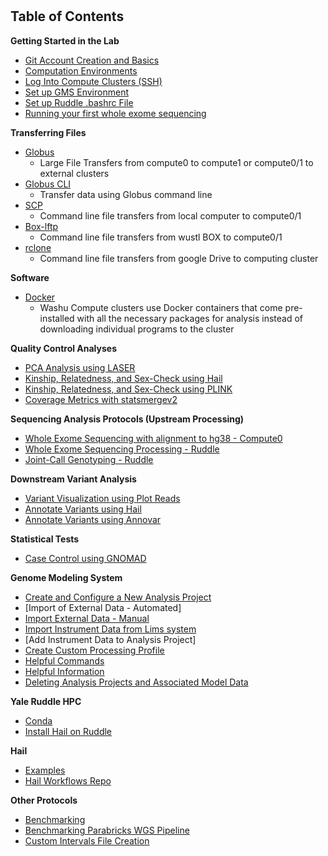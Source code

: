 # 
## Table of Contents
**Getting Started in the Lab**
  * [Git Account Creation and Basics](./getting_started/Git.md "Git")
  * [Computation Environments](./getting_started/computation_environments.md)
  * [Log Into Compute Clusters (SSH)](./getting_started/SSH.md "Logging In (SSH)")
  * [Set up GMS Environment](./getting_started/gms_set_up.md)
  * [Set up Ruddle .bashrc File](./getting_started/set_up_ruddle_bashrc.md)
  * [Running your first whole exome sequencing](./getting_started/first_exome_run.md)

**Transferring Files**
  * [Globus](./transferring_files/Globus.md "Globus")
    * Large File Transfers from compute0 to compute1 or compute0/1 to external clusters
  * [Globus CLI](https://github.com/jinlab-washu/Jin-lab.manual/blob/master/transferring_files/Globus_CLI.md)
    * Transfer data using Globus command line
  * [SCP](./transferring_files/SCP.md "SCP")
    * Command line file transfers from local computer to compute0/1
  * [Box-lftp](./transferring_files/box_lftp.md)
    * Command line file transfers from wustl BOX to compute0/1
  * [rclone](./transferring_files/rclone.md)
    * Command line file transfers from google Drive to computing cluster

**Software**
  * [Docker](./tools/Docker.md "Docker")
    * Washu Compute clusters use Docker containers that come pre-installed with all the necessary packages for analysis instead of downloading individual programs to the cluster

**Quality Control Analyses**
  * [PCA Analysis using LASER](./quality_control_analyses/pca_analysis_w_trace.md)
  * [Kinship, Relatedness, and Sex-Check using Hail](https://github.com/jinlab-washu/Yale.CMG.workflows/blob/master/qc_analyses.md)
  * [Kinship, Relatedness, and Sex-Check using PLINK](./quality_control_analyses/plink_analysis.md)
  * [Coverage Metrics with statsmergev2](./quality_control_analyses/statsmerge_v2.md)

**Sequencing Analysis Protocols (Upstream Processing)**  
  * [Whole Exome Sequencing with alignment to hg38 - Compute0](./seq_analysis_protocols/whole_exome_compute0.md)
  * [Whole Exome Sequencing Processing - Ruddle](./seq_analysis_protocols/ruddle_exome.md)
  * [Joint-Call Genotyping - Ruddle](./seq_analysis_protocols/joint_call_genotyping_ruddle.md)

**Downstream Variant Analysis**
  * [Variant Visualization using Plot Reads](./downstream_variant_analysis/plot_reads.md)
  * [Annotate Variants using Hail](https://github.com/jinlab-washu/Yale.CMG.workflows/blob/master/hail_pipeline/generate_mt_generic.md)  
  * [Annotate Variants using Annovar](./downstream_variant_analysis/AnnotateVariantsUsingAnnovar.md)

**Statistical Tests**
  * [Case Control using GNOMAD](./stat_tests/case_control_GNOMAD)

**Genome Modeling System**
  * [Create and Configure a New Analysis Project](./Genome_Modeling_System/create_analysis_project_GMS.md)
  * [Import of External Data - Automated]
  * [Import External Data - Manual](./Genome_Modeling_System/import_external_data_manually.md)
  * [Import Instrument Data from Lims system](https://github.com/jinlab-washu/Jin-lab.manual/blob/master/Genome_Modeling_System/import_instrument_data_from_lims_system.md)
  * [Add Instrument Data to Analysis Project]
  * [Create Custom Processing Profile](./Genome_Modeling_System/custom_processing_profile.md)
  * [Helpful Commands](./Genome_Modeling_System/gms_commands.md)
  * [Helpful Information](./Genome_Modeling_System/gms_info.md)
  * [Deleting Analysis Projects and Associated Model Data](./Genome_Modeling_System/delete_model_data.md)

**Yale Ruddle HPC**
  * [Conda](./yale_ruddle/conda.md)
  * [Install Hail on Ruddle](./yale_ruddle/Hail_Installation.md)

**Hail**
  * [Examples](./hail/examples)
  * [Hail Workflows Repo](https://github.com/jinlab-washu/Yale.CMG.workflows)

**Other Protocols**
  * [Benchmarking](./other_protocols/benchmarking_WES.md)
  * [Benchmarking Parabricks WGS Pipeline](https://github.com/jinlab-washu/Parabricks_pipeline/blob/main/benchmarking_WGS_Parabricks_Germline_pipeline.md)
  * [Custom Intervals File Creation](./other_protocols/custom-interval-creation.md)
